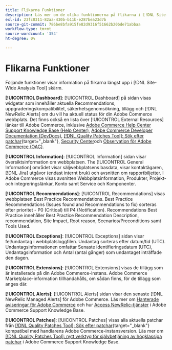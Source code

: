 ```yaml
---
title: Flikarna Funktioner
description: Läs mer om de olika funktionerna på flikarna i [!DNL Site-Wide Analysis Tool]
exl-id: 23fc0311-82aa-430b-b11b-e287bea23d7b
source-git-commit: 786be8bfa915fe82d9316f51662b20bde71abbaa
workflow-type: tm+mt
source-wordcount: '354'
ht-degree: 0%

---
```


# Flikarna Funktioner

Följande funktioner visar information på flikarna längst upp i [!DNL Site-Wide Analysis Tool] skärm.

**[!UICONTROL Dashboard]**: [!UICONTROL Dashboard] på sidan visas widgetar som innehåller aktuella Recommendations, uppgraderingskompatibilitet, säkerhetsgenomsökning, tillägg och [!DNL NewRelic Alerts] om du vill ha aktuell status för din Adobe Commerce webbplats. Det finns också en lista över [!UICONTROL External Resources] länkar till Adobe Commerce, inklusive [Adobe Commerce Help Center Support Knowledge Base (Help Center)](https://experienceleague.adobe.com/docs/commerce-knowledge-base/kb/overview.html), [Adobe Commerce Developer Documentation (DevDocs)](https://developer.adobe.com/commerce/docs/), [[!DNL Quality Patches Tool]: Sök efter patchar](https://experienceleague.adobe.com/tools/commerce-quality-patches/index.html){target="_blank"}, [Security Center](https://helpx.adobe.com/security.html)och [Observation för Adobe Commerce (OAC)](https://experienceleague.adobe.com/docs/commerce-operations/tools/observation-for-adobe-commerce/intro.html).

**[!UICONTROL Information]**: [!UICONTROL Information] sidan visar översiktsinformation om webbplatsen.
The [!UICONTROL General Information] området visar säljwebbplatsens basdata, visar kontaktägaren, [!DNL Jira] utgåvor (endast internt bruk) och avsnitten om rapportbiljetter.
I Adobe Commerce visas avsnitten Webbplatsinformation, Produkter, Projekt- och integreringslänkar, Konto samt Service och Komponenter.

**[!UICONTROL Recommendations]**: [!UICONTROL Recommendations] visas webbplatsen Best Practice Recommendations. Best Practice Recommendations (Issues found and Recommendations to fix) sorteras efter prioritet - P0 (Critical) till P4 (Notification).
Recommendations Best Practice innehåller Best Practice Recommendation Description, recommendation, Site Impact, Root reason, Scenarios/Preconditions samt Tools Used.

**[!UICONTROL Exceptions]**: [!UICONTROL Exceptions] sidan visar fel/undantag i webbplatsloggfilen. Undantag sorteras efter datum/tid (UTC).
Undantagsinformationen omfattar Senaste identifieringsdatum (UTC), Undantagsinformation och Antal (antal gånger) som undantaget inträffade den dagen.

**[!UICONTROL Extensions]**: [!UICONTROL Extensions] visas de tillägg som är installerade på din Adobe Commerce-instans. Adobe Commerce Marketplace-information tillhandahålls, om sådan finns, för de tillägg som anges där.

**[!UICONTROL Alerts]**: [!UICONTROL Alerts] sidan visar den senaste [!DNL NewRelic Managed Alerts] för Adobe Commerce. Läs mer om [Hanterade aviseringar för Adobe Commerce](https://experienceleague.adobe.com/docs/commerce-knowledge-base/kb/support-tools/managed-alerts/managed-alerts-for-magento-commerce.html) och hur [Access NewRelic-tjänster](https://experienceleague.adobe.com/docs/commerce-knowledge-base/kb/faq/access-new-relic-services.html) i Adobe Commerce Support Knowledge Base.

**[!UICONTROL Patches]**: [!UICONTROL Patches] visas alla aktuella patchar från [[!DNL Quality Patches Tool]: Sök efter patchar](https://experienceleague.adobe.com/tools/commerce-quality-patches/index.html){target="_blank"} kompatibel med handlarens Adobe Commerce-instansversion. Läs mer om [[!DNL Quality Patches Tool]: nytt verktyg för självbetjäning av högklassiga patchar](https://experienceleague.adobe.com/docs/commerce-knowledge-base/kb/announcements/commerce-announcements/magento-quality-patches-released-new-tool-to-self-serve-quality-patches.html) i Adobe Commerce Support Knowledge Base.
